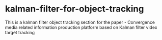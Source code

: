 # kalman-filter-for-object-tracking
This is a kalman filter object tracking section for the paper - 
Convergence media related information production platform based on Kalman filter video target tracking
